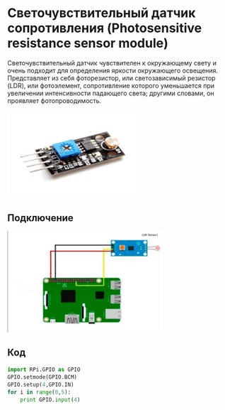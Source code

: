 # Светочувствительный датчик сопротивления (Photosensitive resistance sensor module)

Светочувствительный датчик чувствителен к окружающему свету и очень подходит для определения яркости окружающего освещения. Представляет из себя фоторезистор, или светозависимый резистор (LDR), или фотоэлемент, сопротивление которого уменьшается при увеличении интенсивности падающего света; другими словами, он проявляет фотопроводимость.

<img src="../assets/sensors/light/sensor_light.svg" width=300 class="zoom border center"></img>

## Подключение

<img src="../assets/sensors/light/light_connection.svg" width=350 class="zoom border center"></img>

## Код

```python
import RPi.GPIO as GPIO
GPIO.setmode(GPIO.BCM)
GPIO.setup(4,GPIO.IN)
for i in range(0,5):
    print GPIO.input(4)
```

